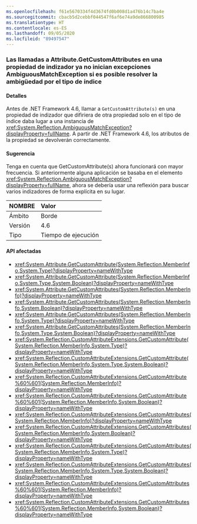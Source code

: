 ```yaml
---
ms.openlocfilehash: f61e5670334f4d3674fd0b008d1a476b14c7ba4e
ms.sourcegitcommit: cbacb5d2cebbf044547f6af6e74a9de866800985
ms.translationtype: HT
ms.contentlocale: es-ES
ms.lasthandoff: 09/05/2020
ms.locfileid: "89497547"
---
```

### <a name="calling-attributegetcustomattributes-on-an-indexer-property-no-longer-throws-ambiguousmatchexception-if-the-ambiguity-can-be-resolved-by-indexs-type"></a>Las llamadas a Attribute.GetCustomAttributes en una propiedad de indizador ya no inician excepciones AmbiguousMatchException si es posible resolver la ambigüedad por el tipo de índice

#### <a name="details"></a>Detalles

Antes de .NET Framework 4.6, llamar a <code>GetCustomAttribute(s)</code> en una propiedad de indizador que difiriera de otra propiedad solo en el tipo de índice daba lugar a una instancia de <xref:System.Reflection.AmbiguousMatchException?displayProperty=fullName>. A partir de .NET Framework 4.6, los atributos de la propiedad se devolverán correctamente.

#### <a name="suggestion"></a>Sugerencia

Tenga en cuenta que GetCustomAttribute(s) ahora funcionará con mayor frecuencia. Si anteriormente alguna aplicación se basaba en el elemento <xref:System.Reflection.AmbiguousMatchException?displayProperty=fullName>, ahora se debería usar una reflexión para buscar varios indizadores de forma explícita en su lugar.

| NOMBRE    | Valor       |
|:--------|:------------|
| Ámbito   |Borde|
|Versión|4.6|
|Tipo|Tiempo de ejecución|

#### <a name="affected-apis"></a>API afectadas

- <xref:System.Attribute.GetCustomAttribute(System.Reflection.MemberInfo,System.Type)?displayProperty=nameWithType>
- <xref:System.Attribute.GetCustomAttribute(System.Reflection.MemberInfo,System.Type,System.Boolean)?displayProperty=nameWithType>
- <xref:System.Attribute.GetCustomAttributes(System.Reflection.MemberInfo)?displayProperty=nameWithType>
- <xref:System.Attribute.GetCustomAttributes(System.Reflection.MemberInfo,System.Boolean)?displayProperty=nameWithType>
- <xref:System.Attribute.GetCustomAttributes(System.Reflection.MemberInfo,System.Type)?displayProperty=nameWithType>
- <xref:System.Attribute.GetCustomAttributes(System.Reflection.MemberInfo,System.Type,System.Boolean)?displayProperty=nameWithType>
- <xref:System.Reflection.CustomAttributeExtensions.GetCustomAttribute(System.Reflection.MemberInfo,System.Type)?displayProperty=nameWithType>
- <xref:System.Reflection.CustomAttributeExtensions.GetCustomAttribute(System.Reflection.MemberInfo,System.Type,System.Boolean)?displayProperty=nameWithType>
- <xref:System.Reflection.CustomAttributeExtensions.GetCustomAttribute%60%601(System.Reflection.MemberInfo)?displayProperty=nameWithType>
- <xref:System.Reflection.CustomAttributeExtensions.GetCustomAttribute%60%601(System.Reflection.MemberInfo,System.Boolean)?displayProperty=nameWithType>
- <xref:System.Reflection.CustomAttributeExtensions.GetCustomAttributes(System.Reflection.MemberInfo)?displayProperty=nameWithType>
- <xref:System.Reflection.CustomAttributeExtensions.GetCustomAttributes(System.Reflection.MemberInfo,System.Boolean)?displayProperty=nameWithType>
- <xref:System.Reflection.CustomAttributeExtensions.GetCustomAttributes(System.Reflection.MemberInfo,System.Type)?displayProperty=nameWithType>
- <xref:System.Reflection.CustomAttributeExtensions.GetCustomAttributes(System.Reflection.MemberInfo,System.Type,System.Boolean)?displayProperty=nameWithType>
- <xref:System.Reflection.CustomAttributeExtensions.GetCustomAttributes%60%601(System.Reflection.MemberInfo)?displayProperty=nameWithType>
- <xref:System.Reflection.CustomAttributeExtensions.GetCustomAttributes%60%601(System.Reflection.MemberInfo,System.Boolean)?displayProperty=nameWithType>

<!--

#### Affected APIs

- `M:System.Attribute.GetCustomAttribute(System.Reflection.MemberInfo,System.Type)`
- `M:System.Attribute.GetCustomAttribute(System.Reflection.MemberInfo,System.Type,System.Boolean)`
- `M:System.Attribute.GetCustomAttributes(System.Reflection.MemberInfo)`
- `M:System.Attribute.GetCustomAttributes(System.Reflection.MemberInfo,System.Boolean)`
- `M:System.Attribute.GetCustomAttributes(System.Reflection.MemberInfo,System.Type)`
- `M:System.Attribute.GetCustomAttributes(System.Reflection.MemberInfo,System.Type,System.Boolean)`
- `M:System.Reflection.CustomAttributeExtensions.GetCustomAttribute(System.Reflection.MemberInfo,System.Type)`
- `M:System.Reflection.CustomAttributeExtensions.GetCustomAttribute(System.Reflection.MemberInfo,System.Type,System.Boolean)`
- ``M:System.Reflection.CustomAttributeExtensions.GetCustomAttribute``1(System.Reflection.MemberInfo)``
- ``M:System.Reflection.CustomAttributeExtensions.GetCustomAttribute``1(System.Reflection.MemberInfo,System.Boolean)``
- `M:System.Reflection.CustomAttributeExtensions.GetCustomAttributes(System.Reflection.MemberInfo)`
- `M:System.Reflection.CustomAttributeExtensions.GetCustomAttributes(System.Reflection.MemberInfo,System.Boolean)`
- `M:System.Reflection.CustomAttributeExtensions.GetCustomAttributes(System.Reflection.MemberInfo,System.Type)`
- `M:System.Reflection.CustomAttributeExtensions.GetCustomAttributes(System.Reflection.MemberInfo,System.Type,System.Boolean)`
- ``M:System.Reflection.CustomAttributeExtensions.GetCustomAttributes``1(System.Reflection.MemberInfo)``
- ``M:System.Reflection.CustomAttributeExtensions.GetCustomAttributes``1(System.Reflection.MemberInfo,System.Boolean)``

-->
